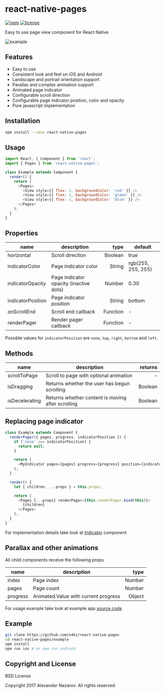 [npm-badge]: https://img.shields.io/npm/v/react-native-pages.svg?colorB=ff6d00
[npm-url]: https://npmjs.com/package/react-native-pages
[license-badge]: https://img.shields.io/npm/l/react-native-pages.svg?colorB=448aff
[license-url]: https://raw.githubusercontent.com/n4kz/react-native-pages/master/license.txt
[indicator-url]: https://raw.githubusercontent.com/n4kz/react-native-pages/master/src/components/indicator/index.js
[example-url]: https://raw.githubusercontent.com/n4kz/react-native-pages/master/example/app.js

# react-native-pages

[![npm][npm-badge]][npm-url]
[![license][license-badge]][license-url]

Easy to use page view component for React Native

![example](https://cloud.githubusercontent.com/assets/2055622/24577964/2eb771f0-16e0-11e7-9694-a0200716dd56.gif)

## Features

* Easy to use
* Consistent look and feel on iOS and Android
* Landscape and portrait orientation support
* Parallax and complex animation support
* Animated page indicator
* Configurable scroll direction
* Configurable page indicator position, color and opacity
* Pure javascript implementation

## Installation

```bash
npm install --save react-native-pages
```

## Usage

```javascript
import React, { Component } from 'react';
import { Pages } from 'react-native-pages';

class Example extends Component {
  render() {
    return (
      <Pages>
        <View style={{ flex: 1, backgroundColor: 'red' }} />
        <View style={{ flex: 1, backgroundColor: 'green' }} />
        <View style={{ flex: 1, backgroundColor: 'blue' }} />
      </Pages>
    );
  }
}
```

## Properties

name              | description                            | type     | default
----------------- | -------------------------------------- | --------:| --------------------------
horizontal        | Scroll direction                       |  Boolean | true
indicatorColor    | Page indicator color                   |   String | rgb(255, 255, 255)
indicatorOpacity  | Page indicator opacity (inactive dots) |   Number | 0.30
indicatorPosition | Page indicator position                |   String | bottom
onScrollEnd       | Scroll end callback                    | Function | -
renderPager       | Render pager callback                  | Function | -

Possible values for `indicatorPosition` are `none`, `top`, `right`, `bottom` and `left`.

## Methods

name           | description                                       | returns
-------------- | ------------------------------------------------- | -------:
scrollToPage   | Scroll to page with optional animation            | -
isDragging     | Returns whether the user has begun scrolling      | Boolean
isDecelerating | Returns whether content is moving after scrolling | Boolean

## Replacing page indicator

```javascript
class Example extends Component {
  renderPager({ pages, progress, indicatorPosition }) {
    if ('none' === indicatorPosition) {
      return null;
    }

    return (
      <MyIndicator pages={pages} progress={progress} position={indicatorPosition} />
    );
  }

  render() {
    let { children, ...props } = this.props;

    return (
      <Pages {...props} renderPager={this.renderPager.bind(this)}>
        {children}
      </Pages>
    );
  }
}
```

For implementation details take look at [Indicator][indicator-url] component

## Parallax and other animations

All child components receive the following props

name     | description                          | type
-------- | ------------------------------------ | ------:
index    | Page index                           | Number
pages    | Page count                           | Number
progress | Animated.Value with current progress | Object

For usage example take look at example app [source code][example-url]

## Example

```bash
git clone https://github.com/n4kz/react-native-pages
cd react-native-pages/example
npm install
npm run ios # or npm run android
```

## Copyright and License

BSD License

Copyright 2017 Alexander Nazarov. All rights reserved.
